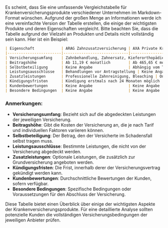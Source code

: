 Es scheint, dass Sie eine umfassende Vergleichstabelle für Krankenversicherungsprodukte verschiedener Unternehmen im Markdown-Format wünschen. Aufgrund der großen Menge an Informationen werde ich eine vereinfachte Version der Tabelle erstellen, die einige der wichtigsten Produkte und deren Eigenschaften vergleicht. Bitte beachten Sie, dass die Tabelle aufgrund der Vielzahl an Produkten und Details nicht vollständig sein kann. Hier ist ein Beispiel:

```markdown
| Eigenschaft            | ARAG Zahnzusatzversicherung | AXA Private Krankenversicherung | Barmenia Private Krankenversicherung | DKV Zahnzusatzversicherung |
|------------------------|-----------------------------|---------------------------------|--------------------------------------|----------------------------|
| Versicherungsumfang    | Zahnbehandlung, Zahnersatz, Kieferorthopädie | Ambulante und stationäre Behandlungen, Zahntarif | Ambulante, stationäre und zahnärztliche Leistungen | Zahnbehandlung, Zahnersatz, Kieferorthopädie |
| Beitragshöhe           | Ab 11,19 € monatlich        | Ab 465,65 € monatlich           | Keine Angabe                         | Keine Angabe               |
| Selbstbeteiligung      | Keine Angabe                | Abhängig vom Tarif              | Verschiedene Selbstbehalte möglich   | Keine Angabe               |
| Leistungsausschlüsse   | Behandlungen vor Antragstellung | Keine Angabe                   | Keine Angabe                         | Keine Angabe               |
| Zusatzleistungen       | Professionelle Zahnreinigung, Bleaching | Online Arzt Konsultation, Zahnprophylaxe | Heilpraktiker, Naturheilverfahren   | Zahnprophylaxe, Schmerztherapie |
| Kündigungsfristen      | Kündigung erstmals nach 24 Monaten möglich | Keine Angabe                   | Keine Angabe                         | Mindestlaufzeit von 2 Jahren |
| Kundenbewertungen      | Keine Angabe                | Keine Angabe                   | Keine Angabe                         | Keine Angabe               |
| Besondere Bedingungen  | Keine Angabe                | Keine Angabe                   | Keine Angabe                         | Keine Angabe               |

```

### Anmerkungen:
- **Versicherungsumfang**: Bezieht sich auf die abgedeckten Leistungen der jeweiligen Versicherung.
- **Beitragshöhe**: Gibt die Kosten der Versicherung an, die je nach Tarif und individuellen Faktoren variieren können.
- **Selbstbeteiligung**: Der Betrag, den der Versicherte im Schadensfall selbst tragen muss.
- **Leistungsausschlüsse**: Bestimmte Leistungen, die nicht von der Versicherung abgedeckt werden.
- **Zusatzleistungen**: Optionale Leistungen, die zusätzlich zur Grundversicherung angeboten werden.
- **Kündigungsfristen**: Die Frist, innerhalb derer der Versicherungsvertrag gekündigt werden kann.
- **Kundenbewertungen**: Durchschnittliche Bewertungen der Kunden, sofern verfügbar.
- **Besondere Bedingungen**: Spezifische Bedingungen oder Voraussetzungen für den Abschluss der Versicherung.

Diese Tabelle bietet einen Überblick über einige der wichtigsten Aspekte der Krankenversicherungsprodukte. Für eine detaillierte Analyse sollten potenzielle Kunden die vollständigen Versicherungsbedingungen der jeweiligen Anbieter prüfen.